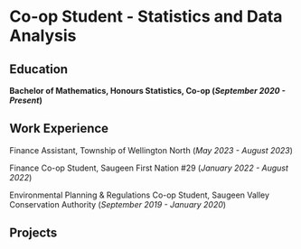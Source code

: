 # Co-op Student - Statistics and Data Analysis

## Education
**Bachelor of Mathematics, Honours Statistics, Co-op (_September 2020 - Present_)**

## Work Experience
Finance Assistant, Township of Wellington North (_May 2023 - August 2023_)

Finance Co-op Student, Saugeen First Nation #29 (_January 2022 - August 2022_)

Environmental Planning & Regulations Co-op Student, Saugeen Valley Conservation Authority (_September 2019 - January 2020_)

## Projects

